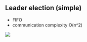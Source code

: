 ## Leader election (simple)

- FIFO
- communication complexity O(n^2)

![](https://user-images.githubusercontent.com/1885716/33227664-400ce400-d1eb-11e7-98af-22c43a79c066.png)
